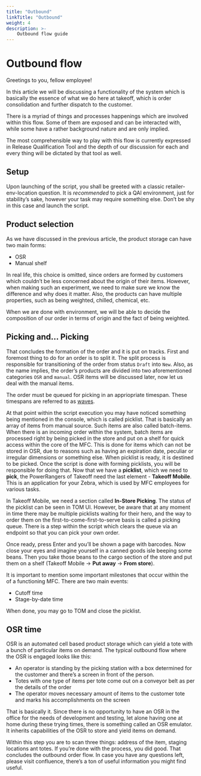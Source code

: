 ```yaml
---
title: "Outbound"
linkTitle: "Outbound"
weight: 4
description: >-
    Outbound flow guide
---
```



# Outbound flow

Greetings to you, fellow employee!

In this article we will be discussing a functionality of the system which is basically the essence of what we do here at takeoff, which is order consolidation and further dispatch to the customer. 

There is a myriad of things and processes happenings which are involved within this flow. Some of them are exposed and can be interacted with, while some have a rather background nature and are only implied. 

The most comprehensible way to play with this flow is currently expressed in Release Qualification Tool and the depth of our discussion for each and every thing will be dictated by that tool as well. 

## Setup
Upon launching of the script, you shall be greeted with a classic retailer-env-location question. It is _recommended_ to pick a QAI environment, just for stability’s sake, however your task may require something else. Don’t be shy in this case and launch the script.
## Product selection
As we have discussed in the previous article, the product storage can have two main forms:
* OSR
* Manual shelf

In real life, this choice is omitted, since orders are formed by customers which couldn’t be less concerned about the origin of their items. However, when making such an experiment, we need to make sure we know the difference and why does it matter. Also, the products can have multiple properties, such as being weighted, chilled, chemical, etc. 

When we are done with environment, we will be able to decide the composition of our order in terms of origin and the fact of being weighted.

## Picking and… Picking 
That concludes the formation of the order and it is put on tracks. First and foremost thing to do for an order is to split it. The split process is responsible for transitioning of the order from status `Draft` into `New`. Also, as the name implies, the order’s products are divided into two aforementioned categories `OSR` and `manual`. OSR items will be discussed later, now let us deal with the manual items. 

The order must be queued for picking in an appriopriate timespan. These timespans are referred to as [waves](https://takeofftech.atlassian.net/wiki/spaces/FUL/pages/2409791511/Order+Wave+Management+OWM+Microservice).

At that point within the script execution you may have noticed something being mentioned in the console, which is called picklist. That is basically an array of items from manual source. Such items are also called batch-items. When there is an incoming order within the system, batch items are processed right by being picked in the store and put on a shelf for quick access within the core of the MFC. This is done for items which can not be stored in OSR, due to reasons such as having an expiration date, peculiar or irregular dimensions or something else. When picklist is ready, it is destined to be picked. Once the script is done with forming picklists, you will be responsible for doing that. 
Now that we have a **picklist**, which we need to **pick**, the PowerRangers of Takeoff need the last element - **Takeoff Mobile**. This is an application for your Zebra, which is used by MFC employees for various tasks.

In Takeoff Mobile, we need a section called **In-Store Picking**. The status of the picklist can be seen in TOM UI. However, be aware that at any moment in time there may be multiple picklists waiting for their hero, and the way to order them on the first-to-come-first-to-serve basis is called a picking queue. There is a step within the script which clears the queue via an endpoint so that you can pick your own order. 

Once ready, press Enter and you’ll be shown a page with barcodes. Now close your eyes and imagine yourself in a canned goods isle beeping some beans. Then you take those beans to the cargo section of the store and put them on a shelf (Takeoff Mobile -> **Put away** -> **From store**). 

It is important to mention some important milestones that occur within the  of a functioning MFC. There are two main events:
* Cutoff time
* Stage-by-date time

When done, you may go to TOM and close the picklist.
## OSR time
OSR is an automated cell based product storage which can yield a tote with a bunch of particular items on demand. The typical outbound flow where the OSR is engaged looks like this:
* An operator is standing by the picking station with a box determined for the customer and there’s a screen in front of the person.
* Totes with one type of items per tote come out on a conveyor belt as per the details of the order 
* The operator moves necessary amount of items to the customer tote and marks his accomplishments on the screen

That is basically it. 
Since there is no opportunity to have an OSR in the office for the needs of development and testing, let alone having one at home during these trying times, there is something called an OSR emulator. It inherits capabilities of the OSR to store and yield items on demand.

Within this step you are to scan three things: address of the item, staging locations ant totes.
If you’re done with the process, you did good. That concludes the outbound order flow. In case you have any questions left, please visit confluence, there’s a ton of useful information you might find useful.  

